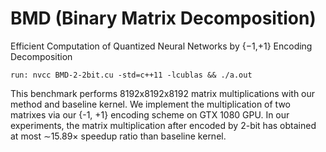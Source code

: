# BMD (Binary Matrix Decomposition)
Efficient Computation of Quantized Neural Networks by {−1,+1} Encoding Decomposition

<p><code>run: nvcc BMD-2-2bit.cu -std=c++11 -lcublas && ./a.out </code></p>

This benchmark performs 8192x8192x8192 matrix multiplications with our method and baseline kernel.
We implement the multiplication of two matrixes via our {-1, +1} encoding scheme on GTX 1080 GPU. In our experiments, 
the matrix multiplication after encoded by 2-bit has obtained at most ∼15.89× speedup ratio than baseline kernel.
